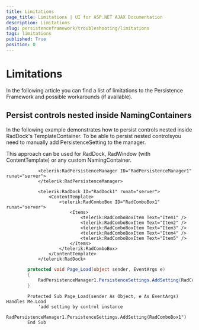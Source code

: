 ```yaml
---
title: Limitations
page_title: Limitations | UI for ASP.NET AJAX Documentation
description: Limitations
slug: persistenceframework/troubleshooting/limitations
tags: limitations
published: True
position: 0
---
```


# Limitations



In the following article you can find a list of limitations to the Persistence Framework and possible workarounds (if available).

## Persist controls nested inside NamingContainers

In the following example demonstrates how to persist controls nested inside RadDock's TemplateContainer. To be able to persist nested controlsyou need to manually add PersistenceSetting to the manager.

This approach can be used for RadDock, RadWindow (with ContentTemplate) or any custom NamingContainer.

````ASPNET
			<telerik:RadPersistenceManager ID="RadPersistenceManager1" runat="server">
			</telerik:RadPersistenceManager>
	
			<telerik:RadDock ID="RadDock1" runat="server">
				<ContentTemplate>
					<telerik:RadComboBox ID="RadComboBox1" runat="server">
						<Items>
							<telerik:RadComboBoxItem Text="Item1" />
							<telerik:RadComboBoxItem Text="Item2" />
							<telerik:RadComboBoxItem Text="Item3" />
							<telerik:RadComboBoxItem Text="Item4" />
							<telerik:RadComboBoxItem Text="Item5" />
						</Items>
					</telerik:RadComboBox>
				</ContentTemplate>
			</telerik:RadDock>
````





````C#
		protected void Page_Load(object sender, EventArgs e)
	    {
			RadPersistenceManager1.PersistenceSettings.AddSetting(RadComboBox1);//add setting by control instance
	    }
````
````VB.NET
		Protected Sub Page_Load(sender As Object, e As EventArgs) Handles Me.Load
			'add setting by control instance
			RadPersistenceManager1.PersistenceSettings.AddSetting(RadComboBox1")
		End Sub
````

